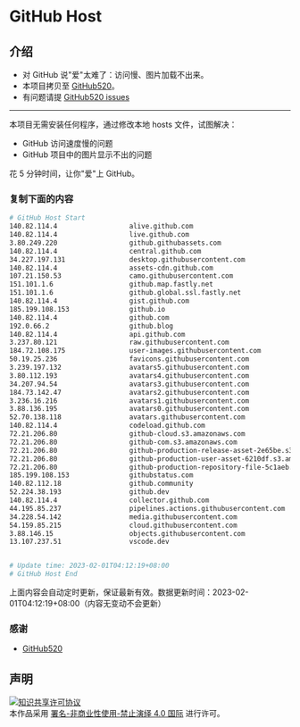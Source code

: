 # GitHub Host
## 介绍
- 对 GitHub 说"爱"太难了：访问慢、图片加载不出来。
- 本项目拷贝至 [GitHub520](https://github.com/521xueweihan/GitHub520)。
- 有问题请提 [GitHub520 issues](https://github.com/521xueweihan/GitHub520/issues/new)

---

本项目无需安装任何程序，通过修改本地 hosts 文件，试图解决：
- GitHub 访问速度慢的问题
- GitHub 项目中的图片显示不出的问题

花 5 分钟时间，让你"爱"上 GitHub。

### 复制下面的内容
```bash
# GitHub Host Start
140.82.114.4                  alive.github.com
140.82.114.4                  live.github.com
3.80.249.220                  github.githubassets.com
140.82.114.4                  central.github.com
34.227.197.131                desktop.githubusercontent.com
140.82.114.4                  assets-cdn.github.com
107.21.150.53                 camo.githubusercontent.com
151.101.1.6                   github.map.fastly.net
151.101.1.6                   github.global.ssl.fastly.net
140.82.114.4                  gist.github.com
185.199.108.153               github.io
140.82.114.4                  github.com
192.0.66.2                    github.blog
140.82.114.4                  api.github.com
3.237.80.121                  raw.githubusercontent.com
184.72.108.175                user-images.githubusercontent.com
50.19.25.236                  favicons.githubusercontent.com
3.239.197.132                 avatars5.githubusercontent.com
3.80.112.193                  avatars4.githubusercontent.com
34.207.94.54                  avatars3.githubusercontent.com
184.73.142.47                 avatars2.githubusercontent.com
3.236.16.216                  avatars1.githubusercontent.com
3.88.136.195                  avatars0.githubusercontent.com
52.70.138.118                 avatars.githubusercontent.com
140.82.114.4                  codeload.github.com
72.21.206.80                  github-cloud.s3.amazonaws.com
72.21.206.80                  github-com.s3.amazonaws.com
72.21.206.80                  github-production-release-asset-2e65be.s3.amazonaws.com
72.21.206.80                  github-production-user-asset-6210df.s3.amazonaws.com
72.21.206.80                  github-production-repository-file-5c1aeb.s3.amazonaws.com
185.199.108.153               githubstatus.com
140.82.112.18                 github.community
52.224.38.193                 github.dev
140.82.114.4                  collector.github.com
44.195.85.237                 pipelines.actions.githubusercontent.com
34.228.54.142                 media.githubusercontent.com
54.159.85.215                 cloud.githubusercontent.com
3.88.146.15                   objects.githubusercontent.com
13.107.237.51                 vscode.dev


# Update time: 2023-02-01T04:12:19+08:00
# GitHub Host End

```
上面内容会自动定时更新，保证最新有效。数据更新时间：2023-02-01T04:12:19+08:00（内容无变动不会更新）

### 感谢

- [GitHub520](https://github.com/521xueweihan/GitHub520)

## 声明
<a rel="license" href="https://creativecommons.org/licenses/by-nc-nd/4.0/deed.zh"><img alt="知识共享许可协议" style="border-width: 0" src="https://licensebuttons.net/l/by-nc-nd/4.0/88x31.png"></a><br>本作品采用 <a rel="license" href="https://creativecommons.org/licenses/by-nc-nd/4.0/deed.zh">署名-非商业性使用-禁止演绎 4.0 国际</a> 进行许可。